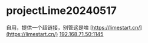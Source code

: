 # projectLime20240517
自用，提供一个超链接，别管这是啥
[https://limestart.cn/](https://limestart.cn/)
[192.168.71.50:1145](192.168.71.50:1145)
